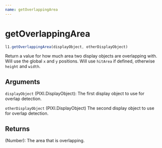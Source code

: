 ```yaml
---
name: getOverlappingArea
---
```


# getOverlappingArea

```js
l1.getOverlappingArea(displayObject, otherDisplayObject)
```

Return a value for how much area two display objects are overlapping with. Will use the global `x` and `y` positions. Will use `hitArea` if defined, otherwise `height` and `width`.

## Arguments

`displayObject` (PIXI.DisplayObject): The first display object to use for overlap detection.

`otherDisplayObject` (PIXI.DisplayObject) The second display object to use for overlap detection.

## Returns

(Number): The area that is overlapping.
